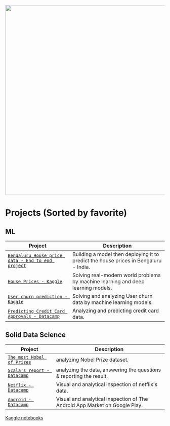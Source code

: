 <p align="center"> 
<img src="https://d1jnx9ba8s6j9r.cloudfront.net/blog/wp-content/uploads/2018/12/AR@2x-768x233.png" width="600">
</p>

# Projects (Sorted by favorite)

## ML
| Project | Description |
| --- | --- |
| [`Bengaluru House price data - End to end project`](https://github.com/Strikoder/DS-ML-DL/tree/main/Projects/Machine%20%26%20Deep%20learning%20projects/(Kaggle)%20Bengaluru%20House%20price%20data) |Building a model then deploying it to predict the house prices in Bengaluru - India. |
| [`House Prices - Kaggle`](https://github.com/Strikoder/DS-ML-DL/blob/main/Projects/(Kaggle)%20House%20Prices%20-%20Advanced%20Regression%20Techniques/%23Improved_Home_prices.ipynb) |Solving real-modern world problems by machine learning and deep learning models. |
| [`User churn prediction - Kaggle`](https://github.com/Strikoder/DS-ML-DL/blob/main/Projects/Machine%20%26%20Deep%20learning%20projects/(DLS-Kaggle)%20%D0%9F%D1%80%D0%B5%D0%B4%D1%81%D0%BA%D0%B0%D0%B7%D0%B0%D0%BD%D0%B8%D0%B5%20%D0%BE%D1%82%D1%82%D0%BE%D0%BA%D0%B0%20%D0%BF%D0%BE%D0%BB%D1%8C%D0%B7%D0%BE%D0%B2%D0%B0%D1%82%D0%B5%D0%BB%D0%B5%D0%B9/baseline.ipynb) |Solving and analyzing User churn data by machine learning models. |
| [`Predicting Credit Card Approvals - Datacamp`](https://github.com/Strikoder/DS-ML-DL/blob/main/Projects/Machine%20%26%20Deep%20learning%20projects/(DCamp)Predicting%20Credit%20Card%20Approvals/notebook.ipynb) |Analyzing and predicting credit card data. |



## Solid Data Science
| Project | Description |
| --- | --- |
| [`The most Nobel of Prizes`](https://github.com/Strikoder/DS-ML-DL/blob/main/Projects/Solid%20Data%20science%20%26%20analytics%20projects/(DCamp)A%20Visual%20History%20of%20Nobel%20Prize%20Winners/notebook.ipynb) |analyzing Nobel Prize dataset. |
| [`Scala's report - Datacamp`](https://github.com/Strikoder/Data-Science/blob/main/Projects/Scala%20github%20reports%20-%20Datacamp/notebook.ipynb) |analyzing the data, answering the questions & reporting the result. |
| [`Netflix - Datacamp`](https://github.com/Strikoder/Data-Science/blob/main/Projects/Netflix%20-%20Datacamp/notebook.ipynb) |Visual and analytical inspection of netflix's data. |
| [`Android - Datacamp`](https://github.com/Strikoder/DS-ML-DL/blob/main/Projects/(DCamp)The%20Android%20App%20Market%20on%20Google%20Play/notebook.ipynb) |Visual and analytical inspection of The Android App Market on Google Play. |

[Kaggle notebooks](https://www.kaggle.com/strikoder/code)
